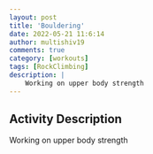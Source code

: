 ```yaml
---
layout: post
title: 'Bouldering'
date: 2022-05-21 11:6:14
author: multishiv19
comments: true
category: [workouts]
tags: [RockClimbing]
description: |
    Working on upper body strength 
---
```



## Activity Description
Working on upper body strength 


<div width='100%' class='strava-embed-placeholder' data-embed-type='activity' data-embed-id='7176031654'></div>
<script src='https://strava-embeds.com/embed.js'></script>
